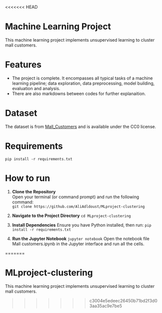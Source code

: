 <<<<<<< HEAD
# Machine Learning Project

This machine learning project implements unsupervised learning to cluster mall customers.

# Features

- The project is complete. It encompasses all typical tasks of a machine learning pipeline; data exploration, data preprocessing, model building, evaluation and analysis.
- There are also markdowns between codes for further explanaition.

# Dataset

The dataset is from [Mall_Customers](https://www.kaggle.com/datasets/shwetabh123/mall-customers?resource=download) and is available under the CC0 license.

# Requirements

`pip install -r requirements.txt`

# How to run

1. **Clone the Repository**  
Open your terminal (or command prompt) and run the following command:  
`git clone https://github.com/AliAdldoust/MLproject-clustering`

2. **Navigate to the Project Directory**
`cd MLproject-clustering`

3. **Install Dependencies**
Ensure you have Python installed, then run:
`pip install -r requirements.txt`

4. **Run the Jupyter Notebook**
`jupyter notebook`
Open the notebook file Mall customers.ipynb in the Jupyter interface and run all the cells.




=======
# MLproject-clustering
This machine learning project implements unsupervised learning to cluster mall customers.
>>>>>>> c3004e5edeec26450b71bd2f3d03aa35ac9e7be5
